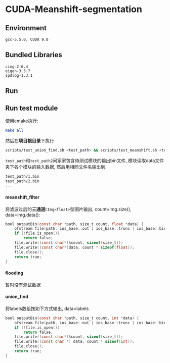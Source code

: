 # CUDA-Meanshift-segmentation

## Environment

```
gcc-5.5.0, CUDA 9.0
```

## Bundled Libraries
```
cimg-2.6.4
eigen-3.3.7
spdlog-1.3.1
```

## Run

## Run test module
使用cmake执行:
```cmake
make all
```
然后在**项目根目录**下执行
```bash
scripts/test_union_find.sh <test_path> && scripts/test_meanshift.sh <test_path2>
```
`test_path`和`test_path2`问家家包含待测试模块的输出bin文件, 模块读取data文件夹下各个模块的输入数据, 然后用相同文件名输出到:
```bash
test_path/1.bin
test_path/2.bin
...
```
#### meanshift_filter
将滤波过后的**三通道**`CImg<float>`型图片输出, count=img.size(), data=img.data():
```objectivec
bool outputBin(const char *path, size_t count, float *data) {
    ofstream file(path, ios_base::out | ios_base::trunc | ios_base::binary);
    if (!file.is_open())
        return false;
    file.write((const char*)&count, sizeof(size_t));
    file.write((const char*)data, count * sizeof(float));
    file.close();
    return true;
}
```

#### flooding
暂时没有测试数据

#### union_find
将labels数组按如下方式输出, data=labels
```objectivec
bool outputBin(const char *path, size_t count, int *data) {
    ofstream file(path, ios_base::out | ios_base::trunc | ios_base::binary);
    if (!file.is_open())
        return false;
    file.write((const char*)&count, sizeof(size_t));
    file.write((const char *) data, count * sizeof(int));
    file.close();
    return true;
}
```
